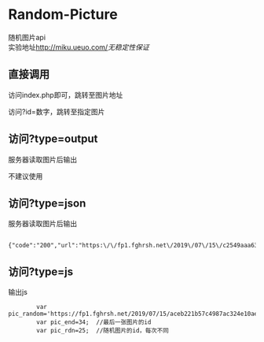 # Random-Picture
随机图片api    
实验地址<http://miku.ueuo.com/>*无稳定性保证*



## 直接调用

访问index.php即可，跳转至图片地址   

访问?id=数字，跳转至指定图片


## 访问?type=output

服务器读取图片后输出   

不建议使用


## 访问?type=json

服务器读取图片后输出 
```  
  {"code":"200","url":"https:\/\/fp1.fghrsh.net\/2019\/07\/15\/c2549aaa63db078834ead6a92fe63b61.jpg","width":"1920","height":"1080","mime":"image\/jpeg","size":"821735"}
```

## 访问?type=js

输出js
```
        var pic_random='https://fp1.fghrsh.net/2019/07/15/aceb221b57c4987ac324e10aeaf69ede.jpg';
        var pic_end=34;  //最后一张图片的id
        var pic_rdn=25;  //随机图片的id，每次不同
```
